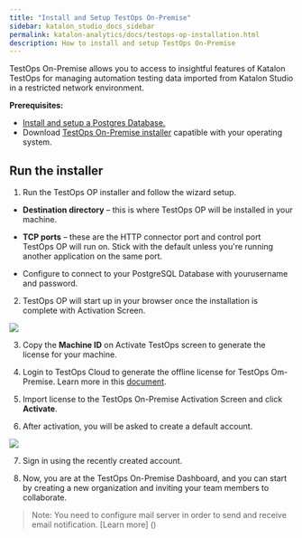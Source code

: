 ```yaml
---
title: "Install and Setup TestOps On-Premise" 
sidebar: katalon_studio_docs_sidebar
permalink: katalon-analytics/docs/testops-op-installation.html 
description: How to install and setup TestOps On-Premise
---
```

TestOps On-Premise allows you to access to insightful features of Katalon TestOps for managing automation testing data imported from Katalon Studio in a restricted network environment.

**Prerequisites:**
* [Install and setup a Postgres Database.]() 
* Download [TestOps On-Premise installer]() capatible with your operating system.

## Run the installer

1. Run the TestOps OP installer and follow the wizard setup.

* **Destination directory** – this is where TestOps OP will be installed in your machine.

* **TCP ports** – these are the HTTP connector port and control port TestOps OP will run on. Stick with the default unless you're running another application on the same port. 

* Configure to connect to your PostgreSQL Database with yourusername and password.

2. TestOps OP will start up in your browser once the installation is complete with Activation Screen.

![](https://github.com/katalon-studio/docs-images/raw/master/katalon-analytics/docs/kt-op-installation/kt-op-license-activation.png)

3. Copy the **Machine ID** on Activate TestOps screen to generate the license for your machine.

4. Login to TestOps Cloud to generate the offline license for TestOps Om-Premise. Learn more in this [document]().

5. Import license to the TestOps On-Premise Activation Screen and click **Activate**.

6. After activation, you will be asked to create a default account.

![](https://github.com/katalon-studio/docs-images/raw/master/katalon-analytics/docs/kt-op-installation/kt-op-create-root-account.png)

7. Sign in using the recently created account.

8. Now, you are at the TestOps On-Premise Dashboard, and you can start by creating a new organization and inviting your team members to collaborate.

> Note: You need to configure mail server in order to send and receive email notification. [Learn more] ()
